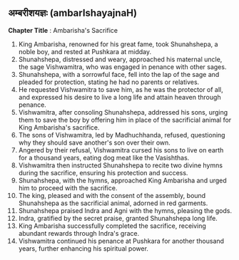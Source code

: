 ## अम्बरीशयज्ञः (ambarIshayajnaH)

**Chapter Title** : Ambarisha's Sacrifice

1. King Ambarisha, renowned for his great fame, took Shunahshepa, a noble boy, and rested at Pushkara at midday.
2. Shunahshepa, distressed and weary, approached his maternal uncle, the sage Vishwamitra, who was engaged in penance with other sages.
3. Shunahshepa, with a sorrowful face, fell into the lap of the sage and pleaded for protection, stating he had no parents or relatives.
4. He requested Vishwamitra to save him, as he was the protector of all, and expressed his desire to live a long life and attain heaven through penance.
5. Vishwamitra, after consoling Shunahshepa, addressed his sons, urging them to save the boy by offering him in place of the sacrificial animal for King Ambarisha's sacrifice.
6. The sons of Vishwamitra, led by Madhuchhanda, refused, questioning why they should save another's son over their own.
7. Angered by their refusal, Vishwamitra cursed his sons to live on earth for a thousand years, eating dog meat like the Vasishthas.
8. Vishwamitra then instructed Shunahshepa to recite two divine hymns during the sacrifice, ensuring his protection and success.
9. Shunahshepa, with the hymns, approached King Ambarisha and urged him to proceed with the sacrifice.
10. The king, pleased and with the consent of the assembly, bound Shunahshepa as the sacrificial animal, adorned in red garments.
11. Shunahshepa praised Indra and Agni with the hymns, pleasing the gods.
12. Indra, gratified by the secret praise, granted Shunahshepa long life.
13. King Ambarisha successfully completed the sacrifice, receiving abundant rewards through Indra's grace.
14. Vishwamitra continued his penance at Pushkara for another thousand years, further enhancing his spiritual power.
